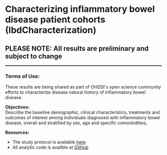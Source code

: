 Characterizing inflammatory bowel disease patient cohorts (IbdCharacterization)
=============
<h2>PLEASE NOTE: All results are preliminary and subject to change</h2>

<hr class="w-100" style="border-top: black 1px solid;">

<h3>Terms of Use:</h3>
<p>These results are being shared as part of OHDSI's open science community efforts to characterize disease natural history of inflammatory bowel disease.</p>

**Objectives:**<br>
Describe the baseline demographic, clinical characteristics, treatments and outcomes of interest among individuals diagnosed with inflammatory bowel disease, overall and stratified by sex, age and specific comorbidities;<br>

**Resources:**<br>
- The study protocol is available <a href="https://github.com/ohdsi-studies/IbdCharacterization/blob/master/documents/Protocol IBD Characterisation V1.5.docx" target="_blank">here</a>
- All analytic code is availble at <a href="https://github.com/ohdsi-studies/IbdCharacterization" target="_blank">GitHub</a>

<!---
**Cohort Diagnostics:**<br>
- <a href="https://data.ohdsi.org/IbdCharacterization'DiagIbd/">Inflammatory bowel disease cohorts</a>
- <a href="https://data.ohdsi.org/IbdCharacterization'DiagUc/">Ulcerative colitis cohorts</a>
- <a href="https://data.ohdsi.org/IbdCharacterization'DiagCd/">Crohn's disease cohorts</a>
- <a href="https://data.ohdsi.org/IbdCharacterization'DiagStrata/">Strata cohorts</a>
- <a href="https://data.ohdsi.org/IbdCharacterization'DiagFeature/">Feature cohorts</a>
-->
